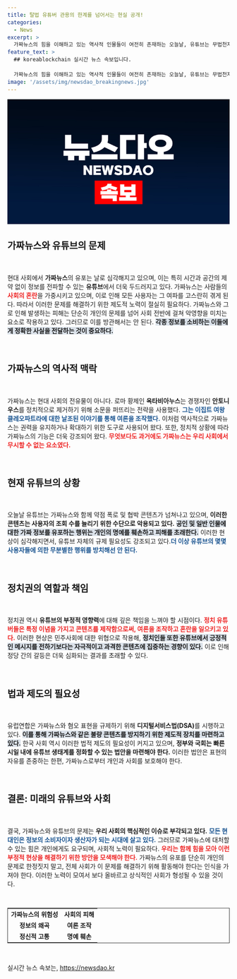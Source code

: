 ```yaml
---
title: 탈법 유튜버 관용의 한계를 넘어서는 현실 공개!
categories:
  - News
excerpt: >
  가짜뉴스의 힘을 이해하고 있는 역사적 인물들이 여전히 존재하는 오늘날, 유튜브는 무법천지로 변모했다. 불량 콘텐츠의 만연과 정치권의 무관심은 사회적 혼란을 초래하고 있으며, 이에 대한 즉각적인 법적 대응이 시급하다.
feature_text: >
  ## koreablockchain 실시간 뉴스 속보입니다.

  가짜뉴스의 힘을 이해하고 있는 역사적 인물들이 여전히 존재하는 오늘날, 유튜브는 무법천지로 변모했다. 불량 콘텐츠의 만연과 정치권의 무관심은 사회적 혼란을 초래하고 있으며, 이에 대한 즉각적인 법적 대응이 시급하다.
image: '/assets/img/newsdao_breakingnews.jpg'
---
```


<p><img src="/assets/img/newsdao_breakingnews.jpg" alt="koreablockchain 속보" /></p>

<h2 data-ke-size="size26">가짜뉴스와 유튜브의 문제</h2>

<p data-ke-size="size16">&nbsp;</p>

<p>현대 사회에서 <b>가짜뉴스</b>의 유포는 날로 심각해지고 있으며, 이는 특히 시간과 공간의 제약 없이 정보를 전파할 수 있는 <b>유튜브</b>에서 더욱 두드러지고 있다. 가짜뉴스는 사람들의 <b><span style="color: #ee2323;">사회의 혼란</span></b>을 가중시키고 있으며, 이로 인해 모든 사용자는 그 여파를 고스란히 겪게 된다. 따라서 이러한 문제를 해결하기 위한 제도적 노력이 절실히 필요하다. 가짜뉴스와 그로 인해 발생하는 피해는 단순히 개인의 문제를 넘어 사회 전반에 걸쳐 악영향을 미치는 요소로 작용하고 있다. 그러므로 이를 방관해서는 안 된다. <b><span style="background-color: #21538527;">각종 정보를 소비하는 이들에게 정확한 사실을 전달하는 것이 중요하다.</span></b></p>

<p data-ke-size="size16">&nbsp;</p>

<h2 data-ke-size="size26">가짜뉴스의 역사적 맥락</h2>

<p data-ke-size="size16">&nbsp;</p>

<p>가짜뉴스는 현대 사회의 전유물이 아니다. 로마 황제인 <b>옥타비아누스</b>는 경쟁자인 <b>안토니우스</b>를 정치적으로 제거하기 위해 소문을 퍼뜨리는 전략을 사용했다. <b><span style="color: #1a5490;">그는 이집트 여왕 클레오파트라에 대한 날조된 이야기를 통해 여론을 조작했다.</span></b> 이처럼 역사적으로 가짜뉴스는 권력을 유지하거나 확대하기 위한 도구로 사용되어 왔다. 또한, 정치적 상황에 따라 가짜뉴스의 기능은 더욱 강조되어 왔다. <b><span style="color: #ee2323;">무엇보다도 과거에도 가짜뉴스는 우리 사회에서 무시할 수 없는 요소였다.</span></b> </p>

<p data-ke-size="size16">&nbsp;</p>

<h2 data-ke-size="size26">현재 유튜브의 상황</h2>

<p data-ke-size="size16">&nbsp;</p>

<p>오늘날 유튜브는 가짜뉴스와 함께 약점 폭로 및 협박 콘텐츠가 넘쳐나고 있으며, <b>이러한 콘텐츠는 사용자의 조회 수를 늘리기 위한 수단으로 악용되고 있다.</b> <b><span style="background-color: #21538527;">공인 및 일반 인물에 대한 가짜 정보를 유포하는 행위는 개인의 명예를 훼손하고 피해를 초래한다.</span></b> 이러한 현상이 심각해지면서, 유튜브 자체의 규제 필요성도 강조되고 있다.<b><span style="color: #1a5490;">더 이상 유튜브의 몇몇 사용자들에 의한 무분별한 행위를 방치해선 안 된다.</span></b></p>

<p data-ke-size="size16">&nbsp;</p>

<h2 data-ke-size="size26">정치권의 역할과 책임</h2>

<p data-ke-size="size16">&nbsp;</p>

<p>정치권 역시 <b>유튜브의 부정적 영향력</b>에 대해 깊은 책임을 느껴야 할 시점이다. <b><span style="color: #ee2323;">정치 유튜버들은 특정 이념을 가지고 콘텐츠를 제작함으로써, 여론을 조작하고 혼란을 일으키고 있다.</span></b> 이러한 현상은 민주사회에 대한 위협으로 작용해, <b><span style="background-color: #21538527;">정치인들 또한 유튜브에서 긍정적인 메시지를 전하기보다는 자극적이고 과격한 콘텐츠에 집중하는 경향이 있다.</span></b> 이로 인해 정당 간의 갈등은 더욱 심화되는 결과를 초래할 수 있다. </p>

<p data-ke-size="size16">&nbsp;</p>

<h2 data-ke-size="size26">법과 제도의 필요성</h2>

<p data-ke-size="size16">&nbsp;</p>

<p>유럽연합은 가짜뉴스와 혐오 표현을 규제하기 위해 <b>디지털서비스법(DSA)</b>를 시행하고 있다. <b><span style="background-color: #21538527;">이를 통해 가짜뉴스와 같은 불량 콘텐츠를 방지하기 위한 제도적 장치를 마련하고 있다.</span></b> 한국 사회 역시 이러한 법적 제도의 필요성이 커지고 있으며, <b>정부와 국회는 빠른 시일 내에 유튜브 생태계를 정화할 수 있는 법안을 마련해야 한다.</b> 이러한 법안은 표현의 자유를 존중하는 한편, 가짜뉴스로부터 개인과 사회를 보호해야 한다. </p>

<p data-ke-size="size16">&nbsp;</p>

<h2 data-ke-size="size26">결론: 미래의 유튜브와 사회</h2>

<p data-ke-size="size16">&nbsp;</p>

<p>결국, 가짜뉴스와 유튜브의 문제는 <b>우리 사회의 핵심적인 이슈로 부각되고 있다.</b> <b><span style="color: #1a5490;">모든 현대인은 정보의 소비자이자 생산자가 되는 시대에 살고 있다.</span></b> 그러므로 가짜뉴스에 대처할 수 있는 힘은 개인에게도 요구되며, 사회적 노력이 필요하다. <b><span style="color: #ee2323;">우리는 함께 힘을 모아 이런 부정적 현상을 해결하기 위한 방안을 모색해야 한다.</span></b> 가짜뉴스의 유포를 단순히 개인의 문제로 한정짓지 말고, 전체 사회가 이 문제를 해결하기 위해 활동해야 한다는 인식을 가져야 한다. 이러한 노력이 모여서 보다 올바르고 상식적인 사회가 형성될 수 있을 것이다. </p>

<p data-ke-size="size16">&nbsp;</p>

<table style="width: 100%; border: 1px solid #333;">
<tr>
<td style="text-align: center; height: 17px;"><b>가짜뉴스의 위험성</b></td>
<td style="text-align: center; height: 17px;"><b>사회의 피해</b></td>
</tr>
<tr>
<td style="text-align: center; height: 17px;"><b>정보의 왜곡</b></td>
<td style="text-align: center; height: 17px;"><b>여론 조작</b></td>
</tr>
<tr>
<td style="text-align: center; height: 17px;"><b>정신적 고통</b></td>
<td style="text-align: center; height: 17px;"><b>명예 훼손</b></td>
</tr>
</table>

<p data-ke-size="size16">&nbsp;</p>
실시간 뉴스 속보는, <a href="https://newsdao.kr" rel="dofollow">https://newsdao.kr</a>


